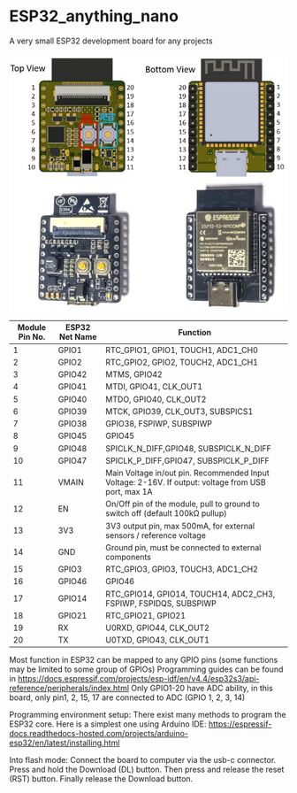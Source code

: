 # ESP32_anything_nano
A very small ESP32 development board for any projects

![Image](/doc/pin_no.jpg)

| Module Pin No. | ESP32 Net Name | Function | 
|---------|--------------|-----------|
|1| GPIO1 | RTC_GPIO1, GPIO1, TOUCH1, ADC1_CH0 |
|2| GPIO2 | RTC_GPIO2, GPIO2, TOUCH2, ADC1_CH1 |
|3| GPIO42 | MTMS, GPIO42 |
|4| GPIO41 | MTDI, GPIO41, CLK_OUT1 |
|5| GPIO40 | MTDO, GPIO40, CLK_OUT2 |
|6| GPIO39 | MTCK, GPIO39, CLK_OUT3, SUBSPICS1 |
|7| GPIO38 | GPIO38, FSPIWP, SUBSPIWP |
|8| GPIO45 | GPIO45 |
|9| GPIO48 | SPICLK_N_DIFF,GPIO48, SUBSPICLK_N_DIFF |
|10| GPIO47 | SPICLK_P_DIFF,GPIO47, SUBSPICLK_P_DIFF |
|11| VMAIN | Main Voltage in/out pin. Recommended Input Voltage: 2-16V. If output: voltage from USB port, max 1A|
|12| EN | On/Off pin of the module, pull to ground to switch off (default 100kΩ pullup) |
|13| 3V3 | 3V3 output pin, max 500mA, for external sensors / reference voltage |
|14| GND | Ground pin, must be connected to external components |
|15| GPIO3 | RTC_GPIO3, GPIO3, TOUCH3, ADC1_CH2 |
|16| GPIO46 | GPIO46 |
|17| GPIO14 | RTC_GPIO14, GPIO14, TOUCH14, ADC2_CH3, FSPIWP, FSPIDQS, SUBSPIWP |
|18| GPIO21 | RTC_GPIO21, GPIO21 |
|19| RX | U0RXD, GPIO44, CLK_OUT2 |
|20| TX | U0TXD, GPIO43, CLK_OUT1 |

Most function in ESP32 can be mapped to any GPIO pins (some functions may be limited to some group of GPIOs)
Programming guides can be found in 
<https://docs.espressif.com/projects/esp-idf/en/v4.4/esp32s3/api-reference/peripherals/index.html>
Only GPIO1-20 have ADC ability, in this board, only pin1, 2, 15, 17 are connected to ADC (GPIO 1, 2, 3, 14)

Programming environment setup:
There exist many methods to program the ESP32 core. Here is a simplest one using Arduino IDE:
<https://espressif-docs.readthedocs-hosted.com/projects/arduino-esp32/en/latest/installing.html>

Into flash mode:
Connect the board to computer via the usb-c connector.
Press and hold the Download (DL) button.
Then press and release the reset (RST) button.
Finally release the Download button.


